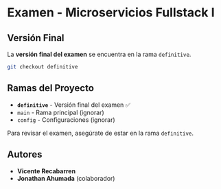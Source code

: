 # Examen - Microservicios Fullstack I

## Versión Final

La **versión final del examen** se encuentra en la rama `definitive`.

```bash
git checkout definitive
```

## Ramas del Proyecto

- **`definitive`** - Versión final del examen ✅
- `main` - Rama principal (ignorar)
- `config` - Configuraciones (ignorar)

Para revisar el examen, asegúrate de estar en la rama `definitive`.

## Autores

- **Vicente Recabarren**
- **Jonathan Ahumada** (colaborador)
